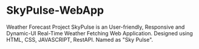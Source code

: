 # SkyPulse-WebApp
Weather Forecast Project
SkyPulse is an User-friendly, Responsive and Dynamic-UI Real-Time Weather Fetching Web Application. Designed using HTML, CSS, JAVASCRIPT, RestAPI. Named as "Sky Pulse".
